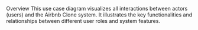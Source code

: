 Overview
This use case diagram visualizes all interactions between actors (users) and the Airbnb Clone system. It illustrates the key functionalities and relationships between different user roles and system features.
